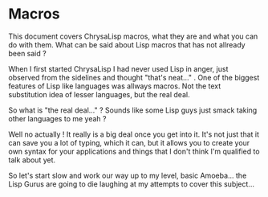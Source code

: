 # Macros

This document covers ChrysaLisp macros, what they are and what you can do with
them. What can be said about Lisp macros that has not allready been said ?

When I first started ChrysaLisp I had never used Lisp in anger, just observed
from the sidelines and thought "that's neat..." . One of the biggest features
of Lisp like languages was allways macros. Not the text substitution idea of
lesser languages, but the real deal.

So what is "the real deal..." ? Sounds like some Lisp guys just smack taking
other languages to me yeah ?

Well no actually ! It really is a big deal once you get into it. It's not just
that it can save you a lot of typing, which it can, but it allows you to create
your own syntax for your applications and things that I don't think I'm
qualified to talk about yet.

So let's start slow and work our way up to my level, basic Amoeba... the Lisp
Gurus are going to die laughing at my attempts to cover this subject...
